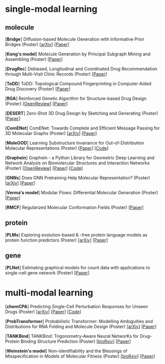 # single-modal learning

## molecule

[**Bridge**] Diffusion-based Molecule Generation with Informative Prior Bridges (Poster) [[arXiv](https://arxiv.org/abs/2209.00865)] [[Paper](https://nips.cc/Conferences/2022/Schedule?showEvent=54485)]

[**Kong's model**] Molecule Generation by Principal Subgraph Mining and Assembling (Poster) [[Paper](https://nips.cc/Conferences/2022/Schedule?showEvent=54335)]

[**DrugRec**] Debiased, Longitudinal and Coordinated Drug Recommendation through Multi-Visit Clinic Records (Poster)  [[Paper](https://nips.cc/Conferences/2022/Schedule?showEvent=54364)]

[**ToDD**] ToDD: Topological Compound Fingerprinting in Computer-Aided Drug Discovery (Poster) [[Paper](https://nips.cc/Conferences/2022/Schedule?showEvent=54750)]

[**RGA**] Reinforced Genetic Algorithm for Structure-based Drug Design (Poster) [[OpenReview](https://openreview.net/pdf?id=_Sfd-icezCa)] \[[Paper](https://nips.cc/Conferences/2022/Schedule?showEvent=54077)]

[**DESERT**] Zero-Shot 3D Drug Design by Sketching and Generating (Poster) [[Paper](https://nips.cc/Conferences/2022/Schedule?showEvent=54457)]

[**ComENet**] ComENet: Towards Complete and Efficient Message Passing for 3D Molecular Graphs (Poster) [[arXiv](https://arxiv.org/abs/2206.08515)] [[Paper](https://nips.cc/Conferences/2022/Schedule?showEvent=52940)]

[**MoleOOD**] Learning Substructure Invariance for Out-of-Distribution Molecular Representations (Poster) [[Paper](https://nips.cc/Conferences/2022/Schedule?showEvent=55440)] [[Code](https://github.com/divelab/DIG)]

[**Graphein**] Graphein - a Python Library for Geometric Deep Learning and Network Analysis on Biomolecular Structures and Interaction Networks (Poster) [[OpenReview](https://openreview.net/pdf?id=nNof5wC9kD)] [[Paper](https://nips.cc/Conferences/2022/Schedule?showEvent=52852)] [[Code](https://anonymous.4open.science/r/graphein-3472/README.md)]

[**GNNs**] Does GNN Pretraining Help Molecular Representation? (Poster) [[arXiv](https://arxiv.org/abs/2207.06010)] [[Paper](https://nips.cc/Conferences/2022/Schedule?showEvent=53060)]

[**Verma's model**] Modular Flows: Differential Molecular Generation (Poster) [[Paper](https://nips.cc/Conferences/2022/Schedule?showEvent=53126)]

[**RMCF**] Regularized Molecular Conformation Fields (Poster) [[Paper](https://nips.cc/Conferences/2022/Schedule?showEvent=53277)]



## protein

[**PLMs**] Exploring evolution-based & -free protein language models as protein function predictors (Poster) [[arXiv](https://arxiv.org/abs/2206.06583)] [[Paper](https://nips.cc/Conferences/2022/Schedule?showEvent=54277)]




## gene
[**PLNet**] Estimating graphical models for count data with applications to single-cell gene network (Poster) [[Paper](https://nips.cc/Conferences/2022/Schedule?showEvent=54586)]



# multi-modal learning
[**chemCPA**] Predicting Single-Cell Perturbation Responses for Unseen Drugs (Poster) [[arXiv](https://arxiv.org/abs/2204.13545)] \[[Paper](https://nips.cc/Conferences/2022/Schedule?showEvent=53227)] \[[Code](https://github.com/theislab/chemCPA)\]

[**ProbTransformer**] Probabilistic Transformer: Modelling Ambiguities and Distributions for RNA Folding and Molecule Design (Poster) [[arXiv](https://arxiv.org/abs/2205.13927)] \[[Paper](https://nips.cc/Conferences/2022/Schedule?showEvent=53270)]

[**TANKBind**] TANKBind: Trigonometry-Aware Neural NetworKs for Drug-Protein Binding Structure Prediction (Poster) [[bioRxiv](https://www.biorxiv.org/content/10.1101/2022.06.06.495043v1.abstract)] [[Paper](https://nips.cc/Conferences/2022/Schedule?showEvent=54430)]

[**Weinstein's model**] Non-identifiability and the Blessings of Misspecification in Models of Molecular Fitness (Poster) [[bioRxiv](https://www.biorxiv.org/content/10.1101/2022.01.29.478324.abstract)] [[Paper](https://nips.cc/Conferences/2022/Schedule?showEvent=53815)]

